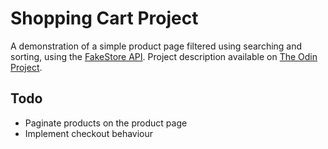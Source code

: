 # Shopping Cart Project

A demonstration of a simple product page filtered using searching and sorting, using the [FakeStore API](https://fakestoreapi.com/). Project description available on [The Odin Project](https://www.theodinproject.com/lessons/node-path-react-new-shopping-cart).

## Todo

-   Paginate products on the product page
-   Implement checkout behaviour
